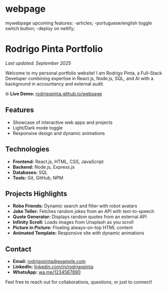 # webpage
mywebpage
upcoming features:
-articles;
-portuguese/english toggle switch button;
-deploy on netlify;


# Rodrigo Pinta Portfolio
*Last updated: September 2025*

Welcome to my personal portfolio website! I am Rodrigo Pinta, a Full-Stack Developer combining expertise in React.js, Node.js, SQL, and AI with a background in accountancy and external audit.

🌐 **Live Demo:** [rodrigopinta.github.io/webpage](https://rodrigopinta.github.io/webpage/)

## Features
- Showcase of interactive web apps and projects
- Light/Dark mode toggle
- Responsive design and dynamic animations

## Technologies
- **Frontend:** React.js, HTML, CSS, JavaScript
- **Backend:** Node.js, Express.js
- **Databases:** SQL
- **Tools:** Git, GitHub, NPM

## Projects Highlights
- **Robo Friends:** Dynamic search and filter with robot avatars
- **Joke Teller:** Fetches random jokes from an API with text-to-speech
- **Quote Generator:** Displays random quotes from an external API
- **Infinity Scroll:** Loads images from Unsplash as you scroll
- **Picture in Picture:** Floating always-on-top HTML content
- **Animated Template:** Responsive site with dynamic animations

## Contact
- **Email:** [rodrigopinta@example.com](mailto:rodrigopinta@example.com)  
- **LinkedIn:** [linkedin.com/in/rodrigopinta](https://www.linkedin.com/in/rodrigopinta)  
- **WhatsApp:** [wa.me/1234567890](https://wa.me/1234567890)

Feel free to reach out for collaborations, questions, or just to connect!

